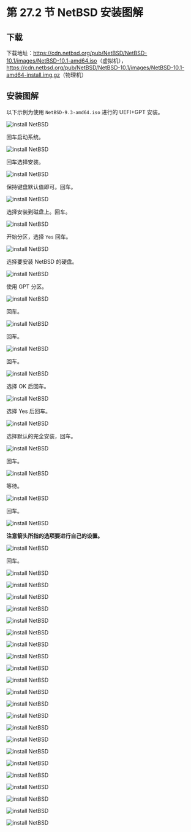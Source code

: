 # 第 27.2 节 NetBSD 安装图解

## 下载

下载地址：<https://cdn.netbsd.org/pub/NetBSD/NetBSD-10.1/images/NetBSD-10.1-amd64.iso>（虚拟机），<https://cdn.netbsd.org/pub/NetBSD/NetBSD-10.1/images/NetBSD-10.1-amd64-install.img.gz>（物理机）

## 安装图解

以下示例为使用 `NetBSD-9.3-amd64.iso` 进行的 UEFI+GPT 安装。

![install NetBSD](../.gitbook/assets/nb1.png)

回车启动系统。

![install NetBSD](../.gitbook/assets/nb2.png)

回车选择安装。

![install NetBSD](../.gitbook/assets/nb3.png)

保持键盘默认值即可。回车。

![install NetBSD](../.gitbook/assets/nb4.png)

选择安装到磁盘上。回车。

![install NetBSD](../.gitbook/assets/nb5.png)

开始分区，选择 `Yes` 回车。

![install NetBSD](../.gitbook/assets/nb6.png)


选择要安装 NetBSD 的硬盘。

![install NetBSD](../.gitbook/assets/nb7.png)

使用 GPT 分区。

![install NetBSD](../.gitbook/assets/nb8.png)

回车。

![install NetBSD](../.gitbook/assets/nb9.png)

回车。

![install NetBSD](../.gitbook/assets/nb10.png)

回车。

![install NetBSD](../.gitbook/assets/nb11.png)

选择 OK 后回车。

![install NetBSD](../.gitbook/assets/nb12.png)

选择 Yes 后回车。

![install NetBSD](../.gitbook/assets/nb13.png)

选择默认的完全安装，回车。

![install NetBSD](../.gitbook/assets/nb14.png)

回车。

![install NetBSD](../.gitbook/assets/nb15.png)

等待。

![install NetBSD](../.gitbook/assets/nb16.png)

回车。

![install NetBSD](../.gitbook/assets/nb17.png)

**注意箭头所指的选项要进行自己的设置。**

![install NetBSD](../.gitbook/assets/nb18.png)

回车。

![install NetBSD](../.gitbook/assets/nb19.png)

![install NetBSD](../.gitbook/assets/nb20.png)

![install NetBSD](../.gitbook/assets/nb21.png)

![install NetBSD](../.gitbook/assets/nb22.png)

![install NetBSD](../.gitbook/assets/nb23.png)


![install NetBSD](../.gitbook/assets/nb24.png)

![install NetBSD](../.gitbook/assets/nb25.png)

![install NetBSD](../.gitbook/assets/nb26.png)

![install NetBSD](../.gitbook/assets/nb27.png)


![install NetBSD](../.gitbook/assets/nb28.png)

![install NetBSD](../.gitbook/assets/nb29.png)

![install NetBSD](../.gitbook/assets/nb30.png)

![install NetBSD](../.gitbook/assets/nb31.png)

![install NetBSD](../.gitbook/assets/nb30.png)

![install NetBSD](../.gitbook/assets/nb32.png)

![install NetBSD](../.gitbook/assets/nb33.png)

![install NetBSD](../.gitbook/assets/nb34.png)

![install NetBSD](../.gitbook/assets/nb35.png)

![install NetBSD](../.gitbook/assets/nb36.png)

![install NetBSD](../.gitbook/assets/nb37.png)

![install NetBSD](../.gitbook/assets/nb38.png)

![install NetBSD](../.gitbook/assets/nb39.png)
